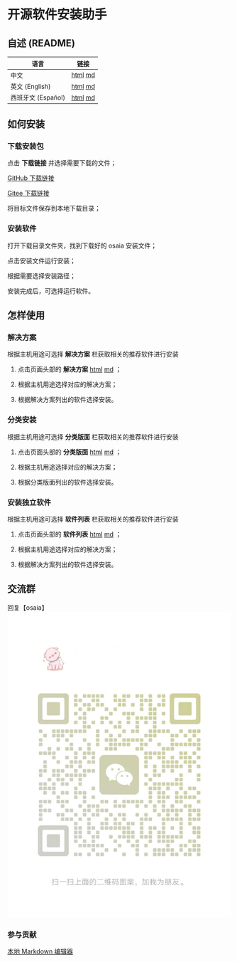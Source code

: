 # 开源软件安装助手

## 自述 (README)

| 语言 | 链接 |
|------|------|
| 中文 | [html](./index.html) [md](./README.md) |
| 英文 (English) | [html](./index.en.html) [md](./README.en.md) |
| 西班牙文 (Español) | [html](./index.es.html) [md](./README.es.md) |

## 如何安装

### 下载安装包

点击 **下载链接** 并选择需要下载的文件；

[GitHub 下载链接](https://github.com/david921518/osaia/releases/latest)

[Gitee 下载链接](https://gitee.com/david921518/osaia/releases/latest)

将目标文件保存到本地下载目录；

### 安装软件

打开下载目录文件夹，找到下载好的 osaia 安装文件；

点击安装文件运行安装；

根据需要选择安装路径；

安装完成后，可选择运行软件。

## 怎样使用

### 解决方案

根据主机用途可选择 **解决方案** 栏获取相关的推荐软件进行安装

1. 点击页面头部的 **解决方案** [html](./solution/index.html) [md](./solution/README.md) ；

2. 根据主机用途选择对应的解决方案；

3. 根据解决方案列出的软件选择安装。

### 分类安装

根据主机用途可选择 **分类版面** 栏获取相关的推荐软件进行安装

1. 点击页面头部的 **分类版面** [html](./section/index.html) [md](./section/README.md) ；

2. 根据主机用途选择对应的解决方案；

3. 根据分类版面列出的软件选择安装。

### 安装独立软件

根据主机用途可选择 **软件列表** 栏获取相关的推荐软件进行安装

1. 点击页面头部的 **软件列表** [html](./app/index.html) [md](./app/README.md) ；

2. 根据主机用途选择对应的解决方案；

3. 根据解决方案列出的软件选择安装。

## 交流群

回复【osaia】 ![微信二维码#300px](./images/wx_qrcode.jpg)

### 参与贡献

[本地 Markdown 编辑器](./editor/index.html)